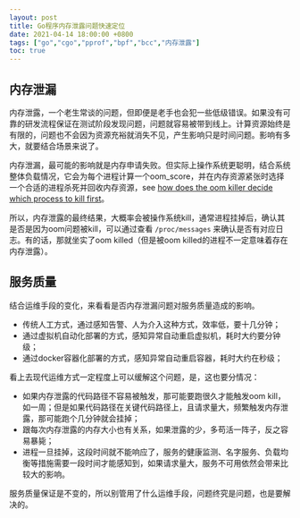 ```yaml
---
layout: post  
title: Go程序内存泄露问题快速定位
date: 2021-04-14 18:00:00 +0800
tags: ["go","cgo","pprof","bpf","bcc","内存泄露"]
toc: true
---
```


## 内存泄漏

内存泄露，一个老生常谈的问题，但即便是老手也会犯一些低级错误。如果没有可靠的研发流程保证在测试阶段发现问题，问题就容易被带到线上。计算资源始终是有限的，问题也不会因为资源充裕就消失不见，产生影响只是时间问题。影响有多大，就要结合场景来说了。

内存泄漏，最可能的影响就是内存申请失败。但实际上操作系统更聪明，结合系统整体负载情况，它会为每个进程计算一个oom_score，并在内存资源紧张时选择一个合适的进程杀死并回收内存资源，see [how does the oom killer decide which process to kill first](https://unix.stackexchange.com/a/153586/95211)。

所以，内存泄露的最终结果，大概率会被操作系统kill，通常进程挂掉后，确认其是否是因为oom问题被kill，可以通过查看 `/proc/messages` 来确认是否有对应日志。有的话，那就坐实了oom killed（但是被oom killed的进程不一定意味着存在内存泄露）。

## 服务质量

结合运维手段的变化，来看看是否内存泄漏问题对服务质量造成的影响。

-   传统人工方式，通过感知告警、人为介入这种方式，效率低，要十几分钟；
-   通过虚拟机自动化部署的方式，感知异常自动重启虚拟机，耗时大约要分钟级；
-   通过docker容器化部署的方式，感知异常自动重启容器，耗时大约在秒级；

看上去现代运维方式一定程度上可以缓解这个问题，是，这也要分情况：

-   如果内存泄露的代码路径不容易被触发，那可能要跑很久才能触发oom kill，如一周；但是如果代码路径在关键代码路径上，且请求量大，频繁触发内存泄露，那可能跑个几分钟就会挂掉；
-   跟每次内存泄露的内存大小也有关系，如果泄露的少，多苟活一阵子，反之容易暴毙；
-   进程一旦挂掉，这段时间就不能响应了，服务的健康监测、名字服务、负载均衡等措施需要一段时间才能感知到，如果请求量大，服务不可用依然会带来比较大的影响。

服务质量保证是不变的，所以别管用了什么运维手段，问题终究是问题，也是要解决的。

